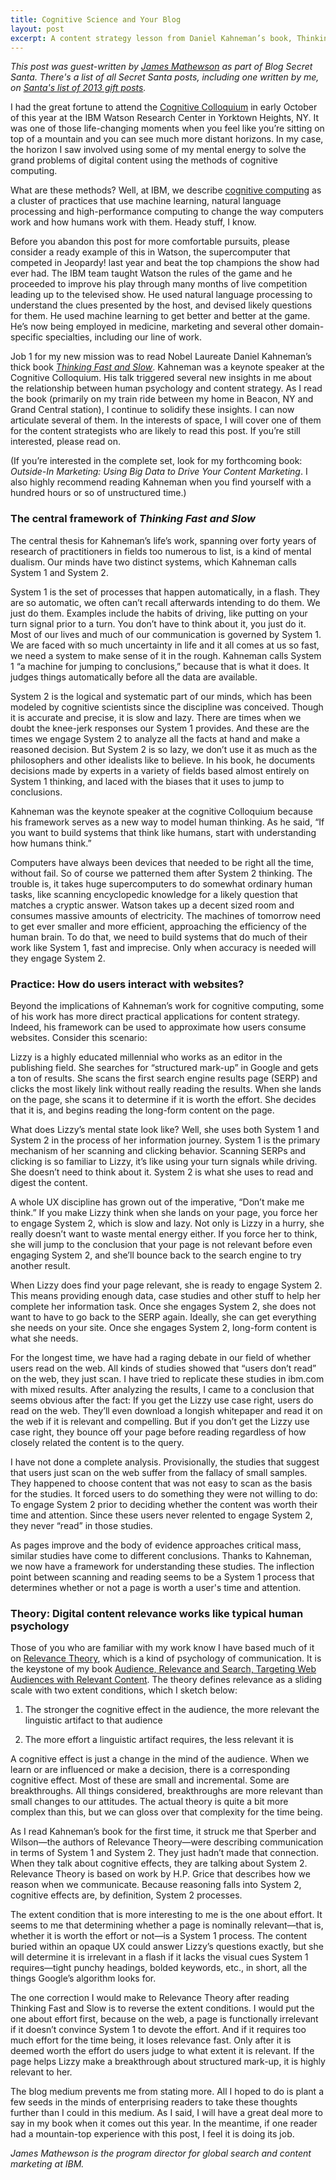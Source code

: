 ```yaml
---
title: Cognitive Science and Your Blog
layout: post
excerpt: A content strategy lesson from Daniel Kahneman’s book, Thinking Fast and Slow
---
```


*This post was guest-written by [James Mathewson](https://twitter.com/James_Mathewson) as part of Blog Secret Santa. There's a list of all Secret Santa posts, including one written by me, on [Santa's list of 2013 gift posts](http://secretsanta.csworkflow.com/draws/2013/gifts).*

I had the great fortune to attend the [Cognitive Colloquium](http://asmarterplanet.com/blog/2013/10/live-blogging-from-the-ibm-research-cognitive-systems-colloquium.html) in early October of this year at the IBM Watson Research Center in Yorktown Heights, NY. It was one of those life-changing moments when you feel like you’re sitting on top of a mountain and you can see much more distant horizons. In my case, the horizon I saw involved using some of my mental energy to solve the grand problems of digital content using the methods of cognitive computing.

What are these methods? Well, at IBM, we describe [cognitive computing](http://www.research.ibm.com/cognitive-computing/index.shtml) as a cluster of practices that use machine learning, natural language processing and high-performance computing to change the way computers work and how humans work with them. Heady stuff, I know.

Before you abandon this post for more comfortable pursuits, please consider a ready example of this in Watson, the supercomputer that competed in Jeopardy! last year and beat the top champions the show had ever had. The IBM team taught Watson the rules of the game and he proceeded to improve his play through many months of live competition leading up to the televised show. He used natural language processing to understand the clues presented by the host, and devised likely questions for them. He used machine learning to get better and better at the game. He’s now being employed in medicine, marketing and several other domain-specific specialties, including our line of work.

Job 1 for my new mission was to read Nobel Laureate Daniel Kahneman’s thick book *[Thinking Fast and Slow](http://www.amazon.com/dp/0374275637/)*. Kahneman was a keynote speaker at the Cognitive Colloquium. His talk triggered several new insights in me about the relationship between human psychology and content strategy. As I read the book (primarily on my train ride between my home in Beacon, NY and Grand Central station), I continue to solidify these insights. I can now articulate several of them. In the interests of space, I will cover one of them for the content strategists who are likely to read this post. If you’re still interested, please read on.

(If you’re interested in the complete set, look for my forthcoming book: *Outside-In Marketing: Using Big Data to Drive Your Content Marketing*. I also highly recommend reading Kahneman when you find yourself with a hundred hours or so of unstructured time.)

### The central framework of *Thinking Fast and Slow* ###

The central thesis for Kahneman’s life’s work, spanning over forty years of research of practitioners in fields too numerous to list, is a kind of mental dualism. Our minds have two distinct systems, which Kahneman calls System 1 and System 2.

System 1 is the set of processes that happen automatically, in a flash. They are so automatic, we often can’t recall afterwards intending to do them. We just do them. Examples include the habits of driving, like putting on your turn signal prior to a turn. You don’t have to think about it, you just do it. Most of our lives and much of our communication is governed by System 1. We are faced with so much uncertainty in life and it all comes at us so fast, we need a system to make sense of it in the rough. Kahneman calls System 1 “a machine for jumping to conclusions,” because that is what it does. It judges things automatically before all the data are available.

System 2 is the logical and systematic part of our minds, which has been modeled by cognitive scientists since the discipline was conceived. Though it is accurate and precise, it is slow and lazy. There are times when we doubt the knee-jerk responses our System 1 provides. And these are the times we engage System 2 to analyze all the facts at hand and make a reasoned decision. But System 2 is so lazy, we don’t use it as much as the philosophers and other idealists like to believe. In his book, he documents decisions made by experts in a variety of fields based almost entirely on System 1 thinking, and laced with the biases that it uses to jump to conclusions.

Kahneman was the keynote speaker at the cognitive Colloquium because his framework serves as a new way to model human thinking. As he said, “If you want to build systems that think like humans, start with understanding how humans think.”

Computers have always been devices that needed to be right all the time, without fail. So of course we patterned them after System 2 thinking. The trouble is, it takes huge supercomputers to do somewhat ordinary human tasks, like scanning encyclopedic knowledge for a likely question that matches a cryptic answer. Watson takes up a decent sized room and consumes massive amounts of electricity. The machines of tomorrow need to get ever smaller and more efficient, approaching the efficiency of the human brain. To do that, we need to build systems that do much of their work like System 1, fast and imprecise. Only when accuracy is needed will they engage System 2.

### Practice: How do users interact with websites? ###

Beyond the implications of Kahneman’s work for cognitive computing, some of his work has more direct practical applications for content strategy. Indeed, his framework can be used to approximate how users consume websites. Consider this scenario:

Lizzy is a highly educated millennial who works as an editor in the publishing field. She searches for “structured mark-up” in Google and gets a ton of results. She scans the first search engine results page (SERP) and clicks the most likely link without really reading the results. When she lands on the page, she scans it to determine if it is worth the effort. She decides that it is, and begins reading the long-form content on the page.

What does Lizzy’s mental state look like? Well, she uses both System 1 and System 2 in the process of her information journey. System 1 is the primary mechanism of her scanning and clicking behavior. Scanning SERPs and clicking is so familiar to Lizzy, it’s like using your turn signals while driving. She doesn’t need to think about it. System 2 is what she uses to read and digest the content.

A whole UX discipline has grown out of the imperative, “Don’t make me think.” If you make Lizzy think when she lands on your page, you force her to engage System 2, which is slow and lazy. Not only is Lizzy in a hurry, she really doesn’t want to waste mental energy either. If you force her to think, she will jump to the conclusion that your page is not relevant before even engaging System 2, and she’ll bounce back to the search engine to try another result.

When Lizzy does find your page relevant, she is ready to engage System 2. This means providing enough data, case studies and other stuff to help her complete her information task. Once she engages System 2, she does not want to have to go back to the SERP again. Ideally, she can get everything she needs on your site. Once she engages System 2, long-form content is what she needs.

For the longest time, we have had a raging debate in our field of whether users read on the web. All kinds of studies showed that “users don’t read” on the web, they just scan. I have tried to replicate these studies in ibm.com with mixed results. After analyzing the results, I came to a conclusion that seems obvious after the fact: If you get the Lizzy use case right, users do read on the web. They’ll even download a longish whitepaper and read it on the web if it is relevant and compelling. But if you don’t get the Lizzy use case right, they bounce off your page before reading regardless of how closely related the content is to the query.

I have not done a complete analysis. Provisionally, the studies that suggest that users just scan on the web suffer from the fallacy of small samples. They happened to choose content that was not easy to scan as the basis for the studies. It forced users to do something they were not willing to do: To engage System 2 prior to deciding whether the content was worth their time and attention. Since these users never relented to engage System 2, they never “read” in those studies.

As pages improve and the body of evidence approaches critical mass, similar studies have come to different conclusions. Thanks to Kahneman, we now have a framework for understanding these studies. The inflection point between scanning and reading seems to be a System 1 process that determines whether or not a page is worth a user's time and attention.

### Theory: Digital content relevance works like typical human psychology ###

Those of you who are familiar with my work know I have based much of it on [Relevance Theory](http://people.bu.edu/bfraser/Relevance%20Theory%20Oriented/Sperber%20&%20Wilson%20-%20RT%20Revisited.pdf), which is a kind of psychology of communication. It is the keystone of my book [Audience, Relevance and Search, Targeting Web Audiences with Relevant Content](http://www.amazon.com/Audience-Relevance-Search-Targeting-Audiences/dp/0137004206/). The theory defines relevance as a sliding scale with two extent conditions, which I sketch below:

1. The stronger the cognitive effect in the audience, the more relevant the linguistic artifact to that audience

2. The more effort a linguistic artifact requires, the less relevant it is

A cognitive effect is just a change in the mind of the audience. When we learn or are influenced or make a decision, there is a corresponding cognitive effect. Most of these are small and incremental. Some are breakthroughs. All things considered, breakthroughs are more relevant than small changes to our attitudes. The actual theory is quite a bit more complex than this, but we can gloss over that complexity for the time being.

As I read Kahneman’s book for the first time, it struck me that Sperber and Wilson—the authors of Relevance Theory—were describing communication in terms of System 1 and System 2. They just hadn’t made that connection. When they talk about cognitive effects, they are talking about System 2. Relevance Theory is based on work by H.P. Grice that describes how we reason when we communicate. Because reasoning falls into System 2, cognitive effects are, by definition, System 2 processes.

The extent condition that is more interesting to me is the one about effort. It seems to me that determining whether a page is nominally relevant—that is, whether it is worth the effort or not—is a System 1 process. The content buried within an opaque UX could answer Lizzy’s questions exactly, but she will determine it is irrelevant in a flash if it lacks the visual cues System 1 requires—tight punchy headings, bolded keywords, etc., in short, all the things Google’s algorithm looks for.

The one correction I would make to Relevance Theory after reading Thinking Fast and Slow is to reverse the extent conditions. I would put the one about effort first, because on the web, a page is functionally irrelevant if it doesn’t convince System 1 to devote the effort. And if it requires too much effort for the time being, it loses relevance fast. Only after it is deemed worth the effort do users judge to what extent it is relevant. If the page helps Lizzy make a breakthrough about structured mark-up, it is highly relevant to her.

The blog medium prevents me from stating more. All I hoped to do is plant a few seeds in the minds of enterprising readers to take these thoughts further than I could in this medium. As I said, I will have a great deal more to say in my book when it comes out this year. In the meantime, if one reader had a mountain-top experience with this post, I feel it is doing its job.

*James Mathewson is the program director for global search and content marketing at IBM.*
